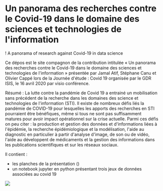 # Un panorama des recherches contre le Covid-19 dans le domaine des sciences et technologies de l'information
! A panorama of research against Covid-19 in data science

Ce dépos est le site compagnon de la contribution intitulée « Un panorama des recherches contre le Covid-19 dans le domaine des sciences et technologies de l'information » présentée par Jamal Atif, Stéphane Canu et Olivier Cappé  lors de la Journée d'étude : Covid 19 organisée par le GDR ISIS, le 16  avril  2020 par visio conférence.

Résumé : La lutte contre la pandémie de Covid 19 a entrainé un mobilisation sans 
précédent de la recherche dans les domaines des science et technologies 
de l'information (STI). Il existe de nombreux défis liés la pandémie de 
COVID-19  pour lesquelles les apports des recherches en STI pourraient 
être bénéfiques, même si tous ne sont pas suffisamment matures pour 
avoir impact opérationnel sur la crise actuelle. Parmi ces défis on peu 
citer : la production et gestion des données et d'informations liées à 
l'épidémie, la recherche épidémiologique et la modélisation, l'aide au 
diagnostic en particulier à partir d'analyse d'image, de son ou de 
vidéo,  l'aide au développent de médicaments et la gestion des 
informations dans les publications scientifiques et sur les réseaux 
sociaux.

Il contient : 
 - les planches de la présentation ()
 - un notebook jupyter en python présentant trois jeux de données associées au covid 19

<img class="fit-picture"
     src="https://www.archimag.com/sites/archimag.com/files/styles/article/public/web_articles/image/covid19_carte.png?itok=-pyO-OWs"
     >

